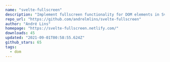 ```yaml
---
name: "svelte-fullscreen"
description: "Implement fullscreen functionality for DOM elements in Svelte."
repo_url: "https://github.com/andrelmlins/svelte-fullscreen"
author: "André Lins"
homepage: "https://svelte-fullscreen.netlify.com/"
downloads: 45
updated: "2021-09-01T00:58:55.624Z"
github_stars: 65
tags: 
  - dom
---
```

